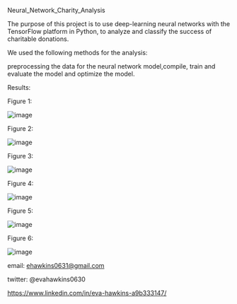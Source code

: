 Neural_Network_Charity_Analysis


The purpose of this project is to use deep-learning neural networks with the TensorFlow platform in Python, to analyze and classify the success of charitable donations.

We used the following methods for the analysis:

preprocessing the data for the neural network model,compile, train and evaluate the model and optimize the model.


Results:

Figure 1:

![image](https://user-images.githubusercontent.com/101227930/184535049-08491e03-e1b3-4953-8d0b-dc234a75b15d.png)

Figure 2:

![image](https://user-images.githubusercontent.com/101227930/184535060-2529f7b2-33a5-4734-91ac-b6586a26260a.png)


Figure 3:

![image](https://user-images.githubusercontent.com/101227930/184535071-c92fd2b4-3be9-48b4-88d7-daacccc4064d.png)


Figure 4:

![image](https://user-images.githubusercontent.com/101227930/184535083-8889dacc-e795-4cad-9cf4-557f073e98d9.png)

Figure 5:

![image](https://user-images.githubusercontent.com/101227930/184535100-dce37694-0272-41c8-9371-abebd4605599.png)

Figure 6:

![image](https://user-images.githubusercontent.com/101227930/184535118-14806c8b-29ae-4e8d-a3d1-f5c3aa403fab.png)








email:  ehawkins0631@gmail.com

twitter: @evahawkins0630

https://www.linkedin.com/in/eva-hawkins-a9b333147/
